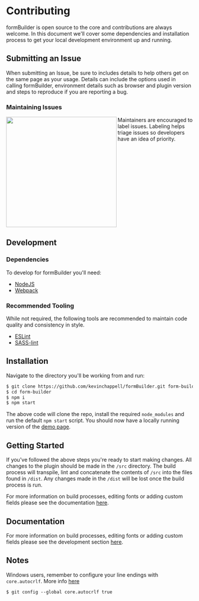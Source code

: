 # Contributing

formBuilder is open source to the core and contributions are always welcome. In this document we'll cover some dependencies and installation process to get your local development environment up and running.

## Submitting an Issue
When submitting an Issue, be sure to includes details to help others get on the same page as your usage. Details can include the options used in calling formBuilder, environment details such as browser and plugin version and steps to reproduce if you are reporting a bug.

### Maintaining Issues
<img width="298" align="left" src="https://cloud.githubusercontent.com/assets/1457540/26318680/dfcf092a-3f13-11e7-83bf-f9a2dd1fb8f1.png"> Maintainers are encouraged to label issues. Labeling helps triage issues so developers have an idea of priority.
<br clear="left">

## Development
### Dependencies
To develop for formBuilder you'll need:

- [NodeJS](https://nodejs.org)
- [Webpack](https://webpack.github.io/)

### Recommended Tooling
While not required, the following tools are recommended to maintain code quality and consistency in style.

- [ESLint](http://eslint.org/)
- [SASS-lint](https://www.npmjs.com/package/sass-lint)

## Installation

Navigate to the directory you'll be working from and run:
```bash
$ git clone https://github.com/kevinchappell/formBuilder.git form-builder
$ cd form-builder
$ npm i
$ npm start
```

The above code will clone the repo, install the required `node_modules` and run the default `npm start` script. You should now have a locally running version of the [demo page](https://kevinchappell.github.io/formBuilder/).

## Getting Started
If you've followed the above steps you're ready to start making changes. All changes to the plugin should be made in the `/src` directory. The build process will transpile, lint and concatenate the contents of `/src` into the files found in `/dist`. Any changes made in the `/dist` will be lost once the build process is run.

For more information on build processes, editing fonts or adding custom fields please see the documentation [here](https://formbuilder.online/docs/).

## Documentation
For more information on build processes, editing fonts or adding custom fields please see the development section [here](https://formbuilder.online/docs/development/).

## Notes
Windows users, remember to configure your line endings with `core.autocrlf`. More info [here](https://help.github.com/articles/dealing-with-line-endings/#platform-windows)
```
$ git config --global core.autocrlf true
```
